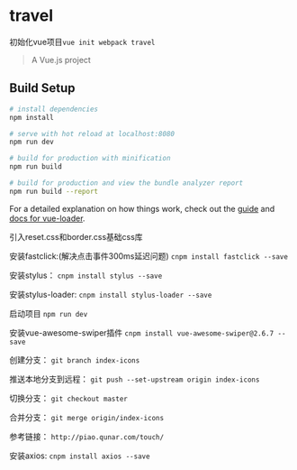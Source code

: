 # travel

初始化vue项目`vue init webpack travel`

> A Vue.js project

## Build Setup

``` bash
# install dependencies
npm install

# serve with hot reload at localhost:8080
npm run dev

# build for production with minification
npm run build

# build for production and view the bundle analyzer report
npm run build --report
```

For a detailed explanation on how things work, check out the [guide](http://vuejs-templates.github.io/webpack/) and [docs for vue-loader](http://vuejs.github.io/vue-loader).

引入reset.css和border.css基础css库

安装fastclick:(解决点击事件300ms延迟问题)
`cnpm install fastclick --save`

安装stylus：
`cnpm install stylus --save`

安装stylus-loader:
`cnpm install stylus-loader --save`

启动项目
`npm run dev`

安装vue-awesome-swiper插件
`cnpm install vue-awesome-swiper@2.6.7 --save`

创建分支：
`git branch index-icons`

推送本地分支到远程：
`git push --set-upstream origin index-icons`

切换分支：
`git checkout master`

合并分支：
`git merge origin/index-icons`

参考链接：
`http://piao.qunar.com/touch/`

安装axios:
`cnpm install axios --save`